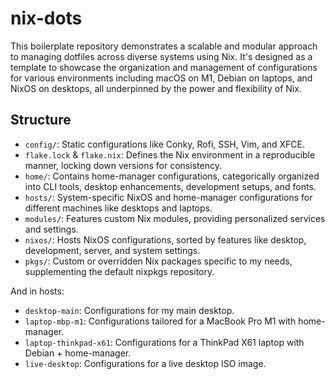 # nix-dots
This boilerplate repository demonstrates a scalable and modular approach to managing dotfiles across diverse systems using Nix. It's designed as a template to showcase the organization and management of configurations for various environments including macOS on M1, Debian on laptops, and NixOS on desktops, all underpinned by the power and flexibility of Nix.

## Structure

- `config/`: Static configurations like Conky, Rofi, SSH, Vim, and XFCE.
- `flake.lock` & `flake.nix`: Defines the Nix environment in a reproducible manner, locking down versions for consistency.
- `home/`: Contains home-manager configurations, categorically organized into CLI tools, desktop enhancements, development setups, and fonts.
- `hosts/`: System-specific NixOS and home-manager configurations for different machines like desktops and laptops.
- `modules/`: Features custom Nix modules, providing personalized services and settings.
- `nixos/`: Hosts NixOS configurations, sorted by features like desktop, development, server, and system settings.
- `pkgs/`: Custom or overridden Nix packages specific to my needs, supplementing the default nixpkgs repository.

And in hosts:

- `desktop-main`: Configurations for my main desktop.
- `laptop-mbp-m1`: Configurations tailored for a MacBook Pro M1 with home-manager.
- `laptop-thinkpad-x61`: Configurations for a ThinkPad X61 laptop with Debian + home-manager.
- `live-desktop`: Configurations for a live desktop ISO image.
